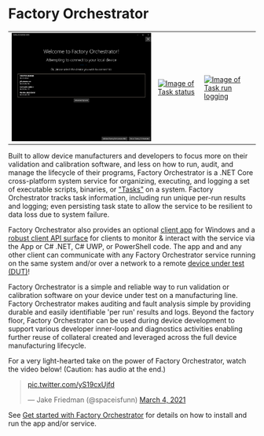 <!-- Copyright (c) Microsoft Corporation. -->
<!-- Licensed under the MIT license. -->
# Factory Orchestrator
<table><tr>
    <td><a href="images/connectpage.png"><img src="images/connectpage.png" alt="Image of connect page" width="800"></a></td>
    <td><a href="images/fo-follow-tasks.png"><img src="images/fo-follow-tasks.png" alt="Image of Task status" width="800"></a></td>
    <td><a href="images/test-results.png"><img src="images/test-results.png" alt="Image of Task run logging" width="800"></a></td>
</tr></table>

Built to allow device manufacturers and developers to focus more on their validation and calibration software, and less on how to run, audit, and manage the lifecycle of their programs, Factory Orchestrator is a .NET Core cross-platform system service for organizing, executing, and logging a set of executable scripts, binaries, or ["Tasks"](tasks-and-tasklists.md) on a system. Factory Orchestrator tracks task information, including run unique per-run results and logging; even persisting task state to allow the service to be resilient to data loss due to system failure.

Factory Orchestrator also provides an optional [client app](use-the-factory-orchestrator-app.md) for Windows and a [robust client API surface](use-the-factory-orchestrator-api.md) for clients to monitor & interact with the service via the App or C# .NET, C# UWP, or PowerShell code. The app and and any other client can communicate with any Factory Orchestrator service running on the same system and/or over a network to a remote [device under test (DUT)](https://en.wikipedia.org/wiki/Device_under_test)!

Factory Orchestrator is a simple and reliable way to run validation or calibration software on your device under test on a manufacturing line. Factory Orchestrator makes auditing and fault analysis simple by providing durable and easily identifiable 'per run' results and logs. Beyond the factory floor, Factory Orchestrator can be used during device development to support various developer inner-loop and diagnostics activities enabling further reuse of collateral created and leveraged across the full device manufacturing lifecycle.

For a very light-hearted take on the power of Factory Orchestrator, watch the video below! (Caution: has audio at the end.)

<blockquote class="twitter-tweet" data-conversation="none"><p lang="und" dir="ltr"> <a href="https://t.co/yS19cxUjfd">pic.twitter.com/yS19cxUjfd</a></p>&mdash; Jake Friedman (@spaceisfunn) <a href="https://twitter.com/spaceisfunn/status/1367594898468139015?ref_src=twsrc%5Etfw">March 4, 2021</a></blockquote> <script async src="https://platform.twitter.com/widgets.js" charset="utf-8"></script>

See [Get started with Factory Orchestrator](get-started-with-factory-orchestrator.md) for details on how to install and run the app and/or service.
